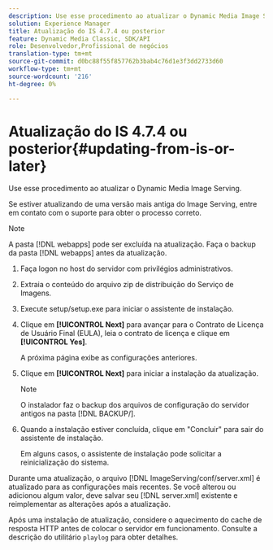 ```yaml
---
description: Use esse procedimento ao atualizar o Dynamic Media Image Serving.
solution: Experience Manager
title: Atualização do IS 4.7.4 ou posterior
feature: Dynamic Media Classic, SDK/API
role: Desenvolvedor,Profissional de negócios
translation-type: tm+mt
source-git-commit: d0bc88f55f857762b3bab4c76d1e3f3dd2733d60
workflow-type: tm+mt
source-wordcount: '216'
ht-degree: 0%

---
```



# Atualização do IS 4.7.4 ou posterior{#updating-from-is-or-later}

Use esse procedimento ao atualizar o Dynamic Media Image Serving.

Se estiver atualizando de uma versão mais antiga do Image Serving, entre em contato com o suporte para obter o processo correto.

>[!NOTE]
>
>A pasta [!DNL webapps] pode ser excluída na atualização. Faça o backup da pasta [!DNL webapps] antes da atualização.

1. Faça logon no host do servidor com privilégios administrativos.
1. Extraia o conteúdo do arquivo zip de distribuição do Serviço de Imagens.
1. Execute setup/setup.exe para iniciar o assistente de instalação.
1. Clique em **[!UICONTROL Next]** para avançar para o Contrato de Licença de Usuário Final (EULA), leia o contrato de licença e clique em **[!UICONTROL Yes]**.

   A próxima página exibe as configurações anteriores.
1. Clique em **[!UICONTROL Next]** para iniciar a instalação da atualização.

   >[!NOTE]
   >
   >O instalador faz o backup dos arquivos de configuração do servidor antigos na pasta [!DNL BACKUP/].

1. Quando a instalação estiver concluída, clique em &quot;Concluir&quot; para sair do assistente de instalação.

   Em alguns casos, o assistente de instalação pode solicitar a reinicialização do sistema.

Durante uma atualização, o arquivo [!DNL ImageServing/conf/server.xml] é atualizado para as configurações mais recentes. Se você alterou ou adicionou algum valor, deve salvar seu [!DNL server.xml] existente e reimplementar as alterações após a atualização.

Após uma instalação de atualização, considere o aquecimento do cache de resposta HTTP antes de colocar o servidor em funcionamento. Consulte a descrição do utilitário `playlog` para obter detalhes.
